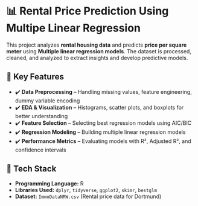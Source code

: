 # 📊 Rental Price Prediction Using Multipe Linear Regression

This project analyzes **rental housing data** and predicts **price per square meter** using **Multiple linear regression models**. The dataset is processed, cleaned, and analyzed to extract insights and develop predictive models.

## 🔹 Key Features
- ✔️ **Data Preprocessing** – Handling missing values, feature engineering, dummy variable encoding  
- ✔️ **EDA & Visualization** – Histograms, scatter plots, and boxplots for better understanding  
- ✔️ **Feature Selection** – Selecting best regression models using AIC/BIC  
- ✔️ **Regression Modeling** – Building multiple linear regression models  
- ✔️ **Performance Metrics** – Evaluating models with R², Adjusted R², and confidence intervals  

## 🔹 Tech Stack
- **Programming Language:** R  
- **Libraries Used:** `dplyr`, `tidyverse`, `ggplot2`, `skimr`, `bestglm`  
- **Dataset:** `ImmoDataNRW.csv` (Rental price data for Dortmund)  

